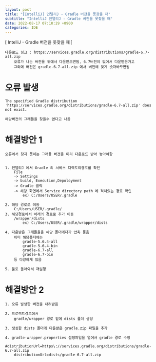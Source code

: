 ```yaml
---  
layout: post  
title: "[IntelliJ] 인텔리J - Gradle 버전을 못찾을 때"  
subtitle: "IntelliJ 인텔리J - Gradle 버전을 못찾을 때"  
date: 2022-08-17 07:10:29 +0900  
categories: IDE  
---  
```

[ IntelliJ - Gradle 버전을 못찾을 때 ]  
  
	다운로드 링크 : https://services.gradle.org/distributions/gradle-6.7-all.zip  
		오류가 나는 버전을 위에서 다운받으면됨, 6.7버전이 없어서 다운받은거고  
		그외에 버전은 gradle-6.7-all.zip 에서 버전에 맞게 숫자바꾸면됨  
  
  
  
# 오류 발생  
	The specified Gradle distribution 'https://services.gradle.org/distributions/gradle-6.7-all.zip' does not exist.  
  
	해당버전의 그래들을 찾을수 없다고 나옴  
  
#  해결방안 1  
	오류에서 찾지 못하는 그래들 버전을 미리 다운로드 받아 놓아야함  
	  
  
	1. 인텔리J 에서 Gradle 의 서비스 디렉토리경로를 확인  
		File   
		-> Settings   
		-> build, Execution,Depoloyment  
		-> Gradle 클릭  
		-> 해당 화면에서 Service directory path 에 적혀있는 경로 확인  
			ex) C:/Users/USER/.gradle  
	  
	2. 해당 경로로 이동  
		C:/Users/USER/.gradle/  
	3. 해당경로에서 아래의 경로로 추가 이동  
		/wrapper/dists  
			ex) C:/Users/USER/.gradle/wrapper/dists  
  
	4. 다운받은 그래들을을 해당 폴더에다가 압축 풀음  
		이미 해당폴더에는  
			gradle-5.6.4-all  
			gradle-5.6.4-bin  
			gradle-6.7-all  
			gradle-6.7-bin   
		등 다양하게 있음  
  
	5. 툴로 돌아와서 재실행  
  
  
# 해결방안 2  
  
	1. 오류 발생한 버전을 내려받음  
  
	2. 프로젝트경로에서   
		gradle/wrapper 경로 밑에 dists 폴더 생성  
	  
	3. 생성한 dists 폴더에 다운받은 gradle.zip 파일을 추가  
  
	4. gradle-wrapper.properties 설정파일을 열어서 gradle 경로 수정  
		#distributionUrl=https\://services.gradle.org/distributions/gradle-6.7-all.zip  
		distributionUrl=dists/gradle-6.7-all.zip  
  
  
  
	  
